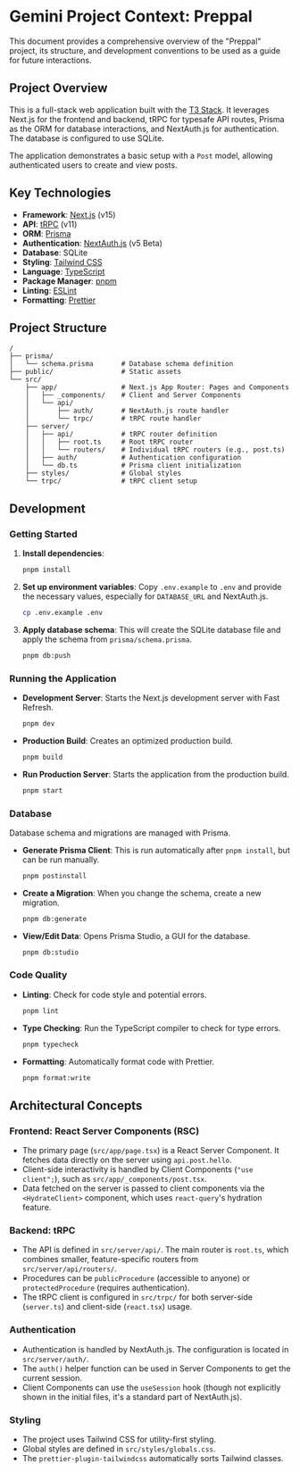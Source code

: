 # Gemini Project Context: Preppal

This document provides a comprehensive overview of the "Preppal" project, its structure, and development conventions to be used as a guide for future interactions.

## Project Overview

This is a full-stack web application built with the [T3 Stack](https://create.t3.gg/). It leverages Next.js for the frontend and backend, tRPC for typesafe API routes, Prisma as the ORM for database interactions, and NextAuth.js for authentication. The database is configured to use SQLite.

The application demonstrates a basic setup with a `Post` model, allowing authenticated users to create and view posts.

## Key Technologies

- **Framework**: [Next.js](https://nextjs.org/) (v15)
- **API**: [tRPC](https://trpc.io/) (v11)
- **ORM**: [Prisma](https://prisma.io/)
- **Authentication**: [NextAuth.js](https://next-auth.js.org/) (v5 Beta)
- **Database**: SQLite
- **Styling**: [Tailwind CSS](https://tailwindcss.com/)
- **Language**: [TypeScript](https://www.typescriptlang.org/)
- **Package Manager**: [pnpm](https://pnpm.io/)
- **Linting**: [ESLint](https://eslint.org/)
- **Formatting**: [Prettier](https://prettier.io/)

## Project Structure

```
/
├── prisma/
│   └── schema.prisma       # Database schema definition
├── public/                 # Static assets
└── src/
    ├── app/                # Next.js App Router: Pages and Components
    │   ├── _components/    # Client and Server Components
    │   └── api/
    │       ├── auth/       # NextAuth.js route handler
    │       └── trpc/       # tRPC route handler
    ├── server/
    │   ├── api/            # tRPC router definition
    │   │   ├── root.ts     # Root tRPC router
    │   │   └── routers/    # Individual tRPC routers (e.g., post.ts)
    │   ├── auth/           # Authentication configuration
    │   └── db.ts           # Prisma client initialization
    ├── styles/             # Global styles
    └── trpc/               # tRPC client setup
```

## Development

### Getting Started

1.  **Install dependencies**:
    ```bash
    pnpm install
    ```
2.  **Set up environment variables**:
    Copy `.env.example` to `.env` and provide the necessary values, especially for `DATABASE_URL` and NextAuth.js.
    ```bash
    cp .env.example .env
    ```
3.  **Apply database schema**:
    This will create the SQLite database file and apply the schema from `prisma/schema.prisma`.
    ```bash
    pnpm db:push
    ```

### Running the Application

-   **Development Server**:
    Starts the Next.js development server with Fast Refresh.
    ```bash
    pnpm dev
    ```
-   **Production Build**:
    Creates an optimized production build.
    ```bash
    pnpm build
    ```
-   **Run Production Server**:
    Starts the application from the production build.
    ```bash
    pnpm start
    ```

### Database

Database schema and migrations are managed with Prisma.

-   **Generate Prisma Client**:
    This is run automatically after `pnpm install`, but can be run manually.
    ```bash
    pnpm postinstall
    ```
-   **Create a Migration**:
    When you change the schema, create a new migration.
    ```bash
    pnpm db:generate
    ```
-   **View/Edit Data**:
    Opens Prisma Studio, a GUI for the database.
    ```bash
    pnpm db:studio
    ```

### Code Quality

-   **Linting**:
    Check for code style and potential errors.
    ```bash
    pnpm lint
    ```
-   **Type Checking**:
    Run the TypeScript compiler to check for type errors.
    ```bash
    pnpm typecheck
    ```
-   **Formatting**:
    Automatically format code with Prettier.
    ```bash
    pnpm format:write
    ```

## Architectural Concepts

### Frontend: React Server Components (RSC)

-   The primary page (`src/app/page.tsx`) is a React Server Component. It fetches data directly on the server using `api.post.hello`.
-   Client-side interactivity is handled by Client Components (`"use client";`), such as `src/app/_components/post.tsx`.
-   Data fetched on the server is passed to client components via the `<HydrateClient>` component, which uses `react-query`'s hydration feature.

### Backend: tRPC

-   The API is defined in `src/server/api/`. The main router is `root.ts`, which combines smaller, feature-specific routers from `src/server/api/routers/`.
-   Procedures can be `publicProcedure` (accessible to anyone) or `protectedProcedure` (requires authentication).
-   The tRPC client is configured in `src/trpc/` for both server-side (`server.ts`) and client-side (`react.tsx`) usage.

### Authentication

-   Authentication is handled by NextAuth.js. The configuration is located in `src/server/auth/`.
-   The `auth()` helper function can be used in Server Components to get the current session.
-   Client Components can use the `useSession` hook (though not explicitly shown in the initial files, it's a standard part of NextAuth.js).

### Styling

-   The project uses Tailwind CSS for utility-first styling.
-   Global styles are defined in `src/styles/globals.css`.
-   The `prettier-plugin-tailwindcss` automatically sorts Tailwind classes.
